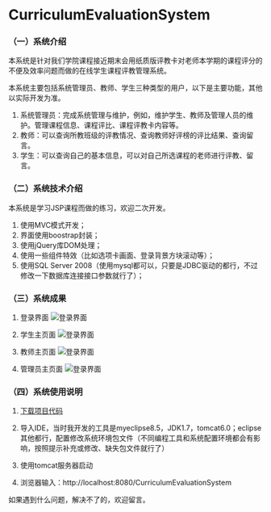 # CurriculumEvaluationSystem

### （一）系统介绍
本系统是针对我们学院课程接近期末会用纸质版评教卡对老师本学期的课程评分的不便及效率问题而做的在线学生课程评教管理系统。

本系统主要包括系统管理员、教师、学生三种类型的用户，以下是主要功能，其他以实际开发为准。
1. 系统管理员：完成系统管理与维护，例如，维护学生、教师及管理人员的维护。管理课程信息、课程评比、课程评教卡内容等。
2. 教师：可以查询所教班级的评教情况、查询教师好评榜的评比结果、查询留言。
3. 学生：可以查询自己的基本信息，可以对自己所选课程的老师进行评教、留言。

### （二）系统技术介绍
本系统是学习JSP课程而做的练习，欢迎二次开发。
1. 使用MVC模式开发；
2. 界面使用boostrap封装；
3. 使用jQuery库DOM处理；
4. 使用一些组件特效（比如选项卡画面、登录背景方块滚动等）；
5. 使用SQL Server 2008（使用mysql都可以，只要是JDBC驱动的都行，不过修改一下数据库连接接口参数就行了）；

### （三）系统成果
1. 登录界面
![登录界面](http://pbr0erxxq.bkt.clouddn.com/CES/login.png)

2. 学生主页面
![登录界面](http://pbr0erxxq.bkt.clouddn.com/CES/student.png)

3. 教师主页面
![登录界面](http://pbr0erxxq.bkt.clouddn.com/CES/teacher.png)

4. 管理员主页面
![登录界面](http://pbr0erxxq.bkt.clouddn.com/CES/admin.png)

### （四）系统使用说明
1. [下载项目代码](https://github.com/super456/CurriculumEvaluationSystem)

2. 导入IDE，当时我开发的工具是myeclipse8.5，JDK1.7，tomcat6.0；eclipse其他都行，配置修改系统环境包文件（不同编程工具和系统配置环境都会有影响，按照提示补充或修改、缺失包文件就行了）

3. 使用tomcat服务器启动

4. 浏览器输入：http://localhost:8080/CurriculumEvaluationSystem

如果遇到什么问题，解决不了的，欢迎留言。


